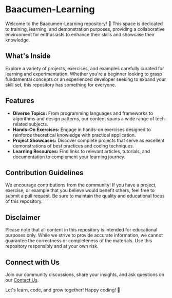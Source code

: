 # Baacumen-Learning

Welcome to the Baacumen-Learning repository! 🚀 This space is dedicated to training, learning, and demonstration purposes, providing a collaborative environment for enthusiasts to enhance their skills and showcase their knowledge.

## What's Inside

Explore a variety of projects, exercises, and examples carefully curated for learning and experimentation. Whether you're a beginner looking to grasp fundamental concepts or an experienced developer seeking to expand your skill set, this repository has something for everyone.

## Features

- **Diverse Topics:** From programming languages and frameworks to algorithms and design patterns, our content spans a wide range of tech-related subjects.
- **Hands-On Exercises:** Engage in hands-on exercises designed to reinforce theoretical knowledge with practical application.
- **Project Showcases:** Discover complete projects that serve as excellent demonstrations of best practices and coding techniques.
- **Learning Resources:** Find links to relevant articles, tutorials, and documentation to complement your learning journey.

## Contribution Guidelines

We encourage contributions from the community! If you have a project, exercise, or example that you believe would benefit others, feel free to submit a pull request. Be sure to maintain the quality and educational focus of this repository.

## Disclaimer

Please note that all content in this repository is intended for educational purposes only. While we strive to provide accurate information, we cannot guarantee the correctness or completeness of the materials. Use this repository responsibly and at your own risk.

## Connect with Us

Join our community discussions, share your insights, and ask questions on our [Contact Us]([link-to-discussion-board](https://www.baacumen.com/contact)).

Let's learn, code, and grow together! Happy coding! 🚀
